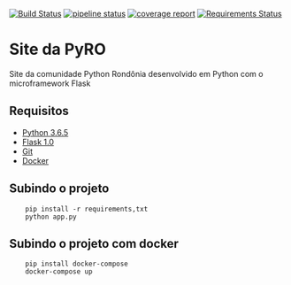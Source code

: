 [![Build Status](https://travis-ci.org/felipecolen/pyro-site.svg?branch=master)](https://travis-ci.org/felipecolen/pyro-site)
[![pipeline status](https://gitlab.com/PyNorte-RO/pyro-site/badges/master/pipeline.svg)](https://gitlab.com/PyNorte-RO/pyro-site/commits/master)
[![coverage report](https://gitlab.com/PyNorte-RO/pyro-site/badges/master/coverage.svg)](https://gitlab.com/PyNorte-RO/pyro-site/commits/master)
[![Requirements Status](https://requires.io/github/felipecolen/pyro-site/requirements.svg?branch=master)](https://requires.io/github/felipecolen/pyro-site/requirements/?branch=master)

# Site da PyRO
Site da comunidade Python Rondônia desenvolvido em Python com o microframework Flask


## Requisitos

* [Python 3.6.5](https://www.python.org/downloads/)
* [Flask 1.0](http://flask.pocoo.org/docs/1.0/)
* [Git](https://git-scm.com/)
* [Docker](https://www.docker.com/community-edition)


## Subindo o projeto

        pip install -r requirements,txt
        python app.py


## Subindo o projeto com docker

        pip install docker-compose
        docker-compose up

